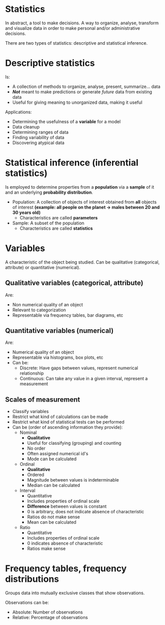 # Statistics
In abstract, a tool to make decisions. A way to organize, analyse, transform and visualize data in order to make personal and/or administrative decisions.

There are two types of statistics: descriptive and statistical inference.

# Descriptive statistics
Is:

- A collection of methods to organize, analyse, present, summarize... data
- ***Not*** meant to make predictions or generate *future* data from existing data
- Useful for giving meaning to unorganized data, making it useful

Applications:

- Determining the usefulness of a **variable** for a model
- Data cleanup
- Determining ranges of data
- Finding variability of data
- Discovering atypical data

# Statistical inference (inferential statistics)
Is employed to determine properties from a **population** via a **sample** of it and an underlying **probability distribution**.

- Population: A collection of objects of interest obtained from **all** objects of interest **(example: all people on the planet -> males between 20 and 30 years old)**
  - Characteristics are called **parameters**
- Sample: A subset of the population
  - Characteristics are called **statistics**

# Variables
A characteristic of the object being studied. Can be qualitative (categorical, attribute) or quantitative (numerical).

## **Qualitative variables (categorical, attribute)**
Are:

- Non numerical quality of an object
- Relevant to categorization
- Representable via frequency tables, bar diagrams, etc

## **Quantitative variables (numerical)**
Are:

- Numerical quality of an object
- Representable via histograms, box plots, etc
- Can be:
  - Discrete: Have gaps between values, represent numerical relationship
  - Continuous: Can take any value in a given interval, represent a measurement

## **Scales of measurement**

- Classify variables
- Restrict what kind of calculations can be made
- Restrict what kind of statistical tests can be performed
- Can be (order of ascending information they provide):
  - Nominal
    - **Qualitative**
    - Useful for classifying (grouping) and counting
    - No order
    - Often assigned numerical id's
    - Mode can be calculated
  - Ordinal
    - **Qualitative**
    - Ordered
    - Magnitude between values is indeterminable
    - Median can be calculated
  - Interval
    - Quantitative
    - Includes properties of ordinal scale
    - **Difference** between values is constant
    - 0 is arbitrary, does not indicate absence of characteristic
    - Ratios do not make sense
    - Mean can be calculated
  - Ratio
    - Quantitative
    - Includes properties of ordinal scale
    - 0 indicates absence of characteristic
    - Ratios make sense


# Frequency tables, frequency distributions
Groups data into mutually exclusive classes that show observations.

Observations can be:

- Absolute: Number of observations
- Relative: Percentage of observations